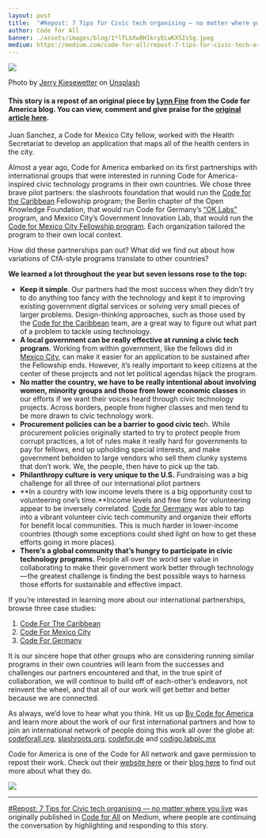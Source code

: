 ```yaml
---
layout: post
title:  "#Repost: 7 Tips for Civic tech organising — no matter where you live"
author: Code for All
banner: ./assets/images/blog/1*lTLbXw8H1kryELwKXSIsSg.jpeg
medium: https://medium.com/code-for-all/repost-7-tips-for-civic-tech-organising-no-matter-where-you-live-a005f66cd757?source=rss----77bd73f07099--tools
---
```


![](https://cdn-images-1.medium.com/max/1024/1*lTLbXw8H1kryELwKXSIsSg.jpeg)

Photo by [Jerry Kiesewetter](https://unsplash.com/photos/Qc6vnbE4JQs?utm_source=unsplash&utm_medium=referral&utm_content=creditCopyText) on [Unsplash](https://unsplash.com/search/photos/protest?utm_source=unsplash&utm_medium=referral&utm_content=creditCopyText)

#### This story is a repost of an original piece by [Lynn Fine](https://www.linkedin.com/in/lynnfine/) from the Code for America blog. You can view, comment and give praise for the [original article here](https://www.codeforamerica.org/blog/2015/01/20/7-tips-for-civic-tech-organizing-no-matter-where-you-live/).

Juan Sanchez, a Code for Mexico City fellow, worked with the Health Secretariat to develop an application that maps all of the health centers in the city.

Almost a year ago, Code for America embarked on its first partnerships with international groups that were interested in running Code for America-inspired civic technology programs in their own countries. We chose three brave pilot partners: the slashroots foundation that would run the [Code for the Caribbean](http://codeforthecaribbean.org/) Fellowship program; the Berlin chapter of the Open Knowledge Foundation, that would run Code for Germany’s [“OK Labs”](http://codefor.de/) program, and Mexico City’s Government Innovation Lab, that would run the [Code for Mexico City Fellowship program](http://codigo.labplc.mx/). Each organization tailored the program to their own local context.

How did these partnerships pan out? What did we find out about how variations of CfA-style programs translate to other countries?

**We learned a lot throughout the year but seven lessons rose to the top:**

*   **Keep it simple**. Our partners had the most success when they didn’t try to do anything too fancy with the technology and kept it to improving existing government digital services or solving very small pieces of larger problems. Design-thinking approaches, such as those used by the [Code for the Caribbean](http://www.codeforamerica.org/about/international/2013-annual-report/partners-cftc.html) team, are a great way to figure out what part of a problem to tackle using technology.
*   **A local government can be really effective at running a civic tech program.** Working from within government, like the fellows did in [Mexico City](http://www.codeforamerica.org/about/international/2013-annual-report/partners-cfmc.html), can make it easier for an application to be sustained after the Fellowship ends. However, it’s really important to keep citizens at the center of these projects and not let political agendas hijack the program.
*   **No matter the country, we have to be really intentional about involving women, minority groups and those from lower economic classes** in our efforts if we want their voices heard through civic technology projects. Across borders, people from higher classes and men tend to be more drawn to civic technology work.
*   **Procurement policies can be a barrier to good civic tec**h. While procurement policies originally started to try to protect people from corrupt practices, a lot of rules make it really hard for governments to pay for fellows, end up upholding special interests, and make government beholden to large vendors who sell them clunky systems that don’t work. We, the people, then have to pick up the tab.
*   **Philanthropy culture is very unique to the U.S.** Fundraising was a big challenge for all three of our international pilot partners
*   **In a country with low income levels there is a big opportunity cost to volunteering one’s time.**Income levels and free time for volunteering appear to be inversely correlated. [Code for Germany](http://codefor.de/) was able to tap into a vibrant volunteer civic tech community and organize their efforts for benefit local communities. This is much harder in lower-income countries (though some exceptions could shed light on how to get these efforts going in more places).
*   **There’s a global community that’s hungry to participate in civic technology programs.** People all over the world see value in collaborating to make their government work better through technology — the greatest challenge is finding the best possible ways to harness those efforts for sustainable and effective impact.

If you’re interested in learning more about our international partnerships, browse three case studies:

1.  [Code For The Caribbean](http://www.codeforamerica.org/about/international/2013-annual-report/partners-cftc.html)
2.  [Code For Mexico City](http://www.codeforamerica.org/about/international/2013-annual-report/partners-cfmc.html)
3.  [Code For Germany](http://www.codeforamerica.org/about/international/2013-annual-report/partners-cfg.html)

It is our sincere hope that other groups who are considering running similar programs in their own countries will learn from the successes and challenges our partners encountered and that, in the true spirit of collaboration, we will continue to build off of each-other’s endeavors, not reinvent the wheel, and that all of our work will get better and better because we are connected.

As always, we’d love to hear what you think. Hit us up [By Code for America](https://medium.com/u/1b606bdfcb54) and learn more about the work of our first international partners and how to join an international network of people doing this work all over the globe at: [codeforall.org](http://codeforall.org/), [slashroots.org](http://slashroots.org/), [codefor.de](http://codefor.de/) and [codigo.labplc.mx](http://codigo.labplc.mx/)

Code for America is one of the Code for All network and gave permission to repost their work. Check out their [website here](https://www.codeforamerica.org/) or their [blog here](https://medium.com/code-for-america) to find out more about what they do.

![](https://medium.com/_/stat?event=post.clientViewed&referrerSource=full_rss&postId=a005f66cd757)

* * *

[#Repost: 7 Tips for Civic tech organising — no matter where you live](https://medium.com/code-for-all/repost-7-tips-for-civic-tech-organising-no-matter-where-you-live-a005f66cd757) was originally published in [Code for All](https://medium.com/code-for-all) on Medium, where people are continuing the conversation by highlighting and responding to this story.